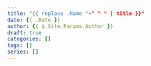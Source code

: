 ```yaml
---
title: "{{ replace .Name "-" " " | title }}"
date: {{ .Date }}
author: {{ $.Site.Params.Author }}
draft: true
categories: []
tags: []
series: []
---
```


